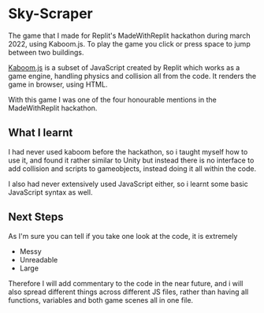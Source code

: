 # Sky-Scraper
The game that I made for Replit's MadeWithReplit hackathon during march 2022, using Kaboom.js. To play the game you click or press space to jump between two buildings.

[Kaboom.js](https://kaboomjs.com/) is a subset of JavaScript created by Replit which works as a game engine, handling physics and collision all from the code. It renders the game in browser, using HTML.

With this game I was one of the four honourable mentions in the MadeWithReplit hackathon.

## What I learnt
I had never used kaboom before the hackathon, so i taught myself how to use it, and found it rather similar to Unity but instead there is no interface to add collision and scripts to gameobjects, instead doing it all within the code.

I also had never extensively used JavaScript either, so i learnt some basic JavaScript syntax as well.

## Next Steps
As I'm sure you can tell if you take one look at the code, it is extremely
- Messy
- Unreadable
- Large

Therefore I will add commentary to the code in the near future, and i will also spread different things across different JS files, rather than having all functions, variables and both game scenes all in one file.
